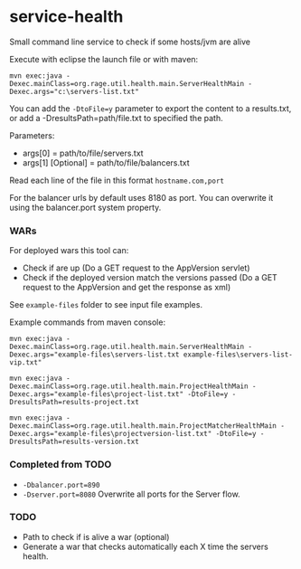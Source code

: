 service-health
==============

Small command line service to check if some hosts/jvm are alive

Execute with eclipse the launch file or with maven:

`mvn exec:java -Dexec.mainClass=org.rage.util.health.main.ServerHealthMain -Dexec.args="c:\servers-list.txt"`

You can add the `-DtoFile=y` parameter to export the content to a results.txt, or add a -DresultsPath=path/file.txt to specified the path.

Parameters:
- args[0] = path/to/file/servers.txt
- args[1] [Optional] =  path/to/file/balancers.txt

Read each line of the file in this format `hostname.com,port`

For the balancer urls by default uses 8180 as port. You can overwrite it using the balancer.port system property.

### WARs
For deployed wars this tool can:
- Check if are up (Do a GET request to the AppVersion servlet)
- Check if the deployed version match the versions passed (Do a GET request to the AppVersion and get the response as xml)
 
See `example-files` folder to see input file examples.

Example commands from maven console:

`mvn exec:java -Dexec.mainClass=org.rage.util.health.main.ServerHealthMain -Dexec.args="example-files\servers-list.txt example-files\servers-list-vip.txt"`

`mvn exec:java -Dexec.mainClass=org.rage.util.health.main.ProjectHealthMain -Dexec.args="example-files\project-list.txt" -DtoFile=y -DresultsPath=results-project.txt`

`mvn exec:java -Dexec.mainClass=org.rage.util.health.main.ProjectMatcherHealthMain -Dexec.args="example-files\projectversion-list.txt" -DtoFile=y -DresultsPath=results-version.txt`


### Completed from TODO
- `-Dbalancer.port=890`
- `-Dserver.port=8080` Overwrite all ports for the Server flow.


### TODO
- Path to check if is alive a war (optional)
- Generate a war that checks automatically each X time the servers health.
